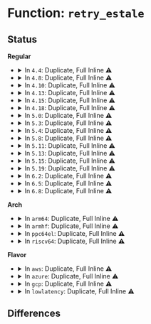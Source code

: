 # Function: <code>retry_estale</code>

## Status
<b>Regular</b>
<ul>
<li>
<details>
<summary>In <code>4.4</code>: Duplicate, Full Inline ⚠️</summary>

**Collision:** Static Duplication

**Inline:** Full

**Transformation:** False

**Instances:**

```
In fs/open.c (ffffffff81209a5b)
Location: include/linux/namei.h:106
Inline: True
Inline callers:
  - fs/open.c:do_sys_truncate
  - fs/open.c:SyS_access
  - fs/open.c:SyS_chdir
  - fs/open.c:SyS_chroot
  - fs/open.c:SyS_chmod
  - fs/open.c:SyS_chown
  - fs/open.c:SyS_lchown
```
```
In fs/stat.c (ffffffff81211603)
Location: include/linux/namei.h:106
Inline: True
Inline callers:
  - fs/stat.c:vfs_fstatat
  - fs/stat.c:SyS_readlink
```
```
In fs/namei.c (ffffffff8121c87c)
Location: include/linux/namei.h:106
Inline: True
Inline callers:
  - fs/namei.c:do_rmdir
  - fs/namei.c:do_unlinkat
  - fs/namei.c:SyS_mknod
  - fs/namei.c:SyS_mkdir
  - fs/namei.c:SyS_symlink
  - fs/namei.c:SyS_link
  - fs/namei.c:SyS_renameat
  - fs/namei.c:SyS_rename
```
```
In fs/xattr.c (ffffffff812322df)
Location: include/linux/namei.h:106
Inline: True
Inline callers:
  - fs/xattr.c:path_removexattr
  - fs/xattr.c:path_listxattr
  - fs/xattr.c:path_getxattr
  - fs/xattr.c:path_setxattr
```
```
In fs/utimes.c (ffffffff81240f40)
Location: include/linux/namei.h:106
Inline: True
Inline callers:
  - fs/utimes.c:do_utimes
```
```
In fs/statfs.c (ffffffff81241b63)
Location: include/linux/namei.h:106
Inline: True
Inline callers:
  - fs/statfs.c:user_statfs
```
</details>
</li>
<li>
<details>
<summary>In <code>4.8</code>: Duplicate, Full Inline ⚠️</summary>

**Collision:** Static Duplication

**Inline:** Full

**Transformation:** False

**Instances:**

```
In fs/open.c (ffffffff81230f83)
Location: include/linux/namei.h:110
Inline: True
Inline callers:
  - fs/open.c:SyS_lchown
  - fs/open.c:SyS_chown
  - fs/open.c:SyS_chmod
  - fs/open.c:SyS_chroot
  - fs/open.c:SyS_chdir
  - fs/open.c:SyS_access
  - fs/open.c:do_sys_truncate
```
```
In fs/stat.c (ffffffff81238970)
Location: include/linux/namei.h:110
Inline: True
Inline callers:
  - fs/stat.c:SyS_readlink
  - fs/stat.c:vfs_fstatat
```
```
In fs/namei.c (ffffffff8124607b)
Location: include/linux/namei.h:110
Inline: True
Inline callers:
  - fs/namei.c:SyS_rename
  - fs/namei.c:SyS_renameat
  - fs/namei.c:SyS_link
  - fs/namei.c:SyS_symlink
  - fs/namei.c:do_unlinkat
  - fs/namei.c:do_rmdir
  - fs/namei.c:SyS_mkdir
  - fs/namei.c:SyS_mknod
```
```
In fs/xattr.c (ffffffff8125aff7)
Location: include/linux/namei.h:110
Inline: True
Inline callers:
  - fs/xattr.c:path_removexattr
  - fs/xattr.c:path_listxattr
  - fs/xattr.c:path_getxattr
  - fs/xattr.c:path_setxattr
```
```
In fs/utimes.c (ffffffff81269271)
Location: include/linux/namei.h:110
Inline: True
Inline callers:
  - fs/utimes.c:do_utimes
```
```
In fs/statfs.c (ffffffff81269eb3)
Location: include/linux/namei.h:110
Inline: True
Inline callers:
  - fs/statfs.c:user_statfs
```
</details>
</li>
<li>
<details>
<summary>In <code>4.10</code>: Duplicate, Full Inline ⚠️</summary>

**Collision:** Static Duplication

**Inline:** Full

**Transformation:** False

**Instances:**

```
In fs/open.c (ffffffff81243533)
Location: include/linux/namei.h:110
Inline: True
Inline callers:
  - fs/open.c:SyS_lchown
  - fs/open.c:SyS_chown
  - fs/open.c:SyS_chmod
  - fs/open.c:SyS_chroot
  - fs/open.c:SyS_chdir
  - fs/open.c:SyS_access
  - fs/open.c:do_sys_truncate
```
```
In fs/stat.c (ffffffff8124b644)
Location: include/linux/namei.h:110
Inline: True
Inline callers:
  - fs/stat.c:SyS_readlink
  - fs/stat.c:vfs_fstatat
```
```
In fs/namei.c (ffffffff81258ffc)
Location: include/linux/namei.h:110
Inline: True
Inline callers:
  - fs/namei.c:SyS_rename
  - fs/namei.c:SyS_renameat
  - fs/namei.c:SyS_link
  - fs/namei.c:SyS_symlink
  - fs/namei.c:do_unlinkat
  - fs/namei.c:do_rmdir
  - fs/namei.c:SyS_mkdir
  - fs/namei.c:SyS_mknod
```
```
In fs/xattr.c (ffffffff8126e597)
Location: include/linux/namei.h:110
Inline: True
Inline callers:
  - fs/xattr.c:path_removexattr
  - fs/xattr.c:path_listxattr
  - fs/xattr.c:path_getxattr
  - fs/xattr.c:path_setxattr
```
```
In fs/utimes.c (ffffffff8127c221)
Location: include/linux/namei.h:110
Inline: True
Inline callers:
  - fs/utimes.c:do_utimes
```
```
In fs/statfs.c (ffffffff8127ce63)
Location: include/linux/namei.h:110
Inline: True
Inline callers:
  - fs/statfs.c:user_statfs
```
</details>
</li>
<li>
<details>
<summary>In <code>4.13</code>: Duplicate, Full Inline ⚠️</summary>

**Collision:** Static Duplication

**Inline:** Full

**Transformation:** False

**Instances:**

```
In fs/open.c (ffffffff8124ec86)
Location: include/linux/namei.h:111
Inline: True
Inline callers:
  - fs/open.c:SyS_lchown
  - fs/open.c:SyS_chown
  - fs/open.c:SyS_chmod
  - fs/open.c:SyS_chroot
  - fs/open.c:SyS_chdir
  - fs/open.c:SyS_access
```
```
In fs/stat.c (ffffffff81257776)
Location: include/linux/namei.h:111
Inline: True
Inline callers:
  - fs/stat.c:SyS_readlink
  - fs/stat.c:vfs_statx
```
```
In fs/namei.c (ffffffff81264fb6)
Location: include/linux/namei.h:111
Inline: True
Inline callers:
  - fs/namei.c:SyS_rename
  - fs/namei.c:SyS_renameat
  - fs/namei.c:SyS_link
  - fs/namei.c:SyS_symlink
  - fs/namei.c:do_unlinkat
  - fs/namei.c:do_rmdir
  - fs/namei.c:SyS_mkdir
  - fs/namei.c:SyS_mknod
```
```
In fs/xattr.c (ffffffff8127bd97)
Location: include/linux/namei.h:111
Inline: True
Inline callers:
  - fs/xattr.c:path_removexattr
  - fs/xattr.c:path_listxattr
  - fs/xattr.c:path_getxattr
  - fs/xattr.c:path_setxattr
```
```
In fs/utimes.c (ffffffff81289540)
Location: include/linux/namei.h:111
Inline: True
Inline callers:
  - fs/utimes.c:do_utimes
```
```
In fs/statfs.c (ffffffff8128a745)
Location: include/linux/namei.h:111
Inline: True
Inline callers:
  - fs/statfs.c:user_statfs
```
</details>
</li>
<li>
<details>
<summary>In <code>4.15</code>: Duplicate, Full Inline ⚠️</summary>

**Collision:** Static Duplication

**Inline:** Full

**Transformation:** False

**Instances:**

```
In fs/open.c (ffffffff81270c06)
Location: include/linux/namei.h:112
Inline: True
Inline callers:
  - fs/open.c:SyS_lchown
  - fs/open.c:SyS_chown
  - fs/open.c:SyS_chmod
  - fs/open.c:SyS_chroot
  - fs/open.c:SyS_chdir
  - fs/open.c:SyS_access
```
```
In fs/stat.c (ffffffff812799c6)
Location: include/linux/namei.h:112
Inline: True
Inline callers:
  - fs/stat.c:SyS_readlink
  - fs/stat.c:vfs_statx
```
```
In fs/namei.c (ffffffff81287846)
Location: include/linux/namei.h:112
Inline: True
Inline callers:
  - fs/namei.c:SyS_rename
  - fs/namei.c:SyS_renameat
  - fs/namei.c:SyS_link
  - fs/namei.c:SyS_symlink
  - fs/namei.c:do_unlinkat
  - fs/namei.c:do_rmdir
  - fs/namei.c:SyS_mkdir
  - fs/namei.c:SyS_mknod
```
```
In fs/xattr.c (ffffffff8129e837)
Location: include/linux/namei.h:112
Inline: True
Inline callers:
  - fs/xattr.c:path_removexattr
  - fs/xattr.c:path_listxattr
  - fs/xattr.c:path_getxattr
  - fs/xattr.c:path_setxattr
```
```
In fs/utimes.c (ffffffff812ac060)
Location: include/linux/namei.h:112
Inline: True
Inline callers:
  - fs/utimes.c:do_utimes
```
```
In fs/statfs.c (ffffffff812ad465)
Location: include/linux/namei.h:112
Inline: True
Inline callers:
  - fs/statfs.c:user_statfs
```
</details>
</li>
<li>
<details>
<summary>In <code>4.18</code>: Duplicate, Full Inline ⚠️</summary>

**Collision:** Static Duplication

**Inline:** Full

**Transformation:** False

**Instances:**

```
In fs/open.c (ffffffff81296788)
Location: include/linux/namei.h:113
Inline: True
Inline callers:
  - fs/open.c:do_fchownat
  - fs/open.c:do_fchmodat
  - fs/open.c:ksys_chroot
  - fs/open.c:ksys_chdir
  - fs/open.c:do_faccessat
```
```
In fs/stat.c (ffffffff812a045b)
Location: include/linux/namei.h:113
Inline: True
Inline callers:
  - fs/stat.c:do_readlinkat
  - fs/stat.c:vfs_statx
```
```
In fs/namei.c (ffffffff812ac92c)
Location: include/linux/namei.h:113
Inline: True
Inline callers:
  - fs/namei.c:do_renameat2
  - fs/namei.c:do_linkat
  - fs/namei.c:do_symlinkat
  - fs/namei.c:do_unlinkat
  - fs/namei.c:do_rmdir
  - fs/namei.c:do_mkdirat
```
```
In fs/xattr.c (ffffffff812c52e7)
Location: include/linux/namei.h:113
Inline: True
Inline callers:
  - fs/xattr.c:path_removexattr
  - fs/xattr.c:path_listxattr
  - fs/xattr.c:path_getxattr
  - fs/xattr.c:path_setxattr
```
```
In fs/utimes.c (ffffffff812d2d13)
Location: include/linux/namei.h:113
Inline: True
Inline callers:
  - fs/utimes.c:do_utimes
```
```
In fs/statfs.c (ffffffff812d50a5)
Location: include/linux/namei.h:113
Inline: True
Inline callers:
  - fs/statfs.c:user_statfs
```
</details>
</li>
<li>
<details>
<summary>In <code>5.0</code>: Duplicate, Full Inline ⚠️</summary>

**Collision:** Static Duplication

**Inline:** Full

**Transformation:** False

**Instances:**

```
In fs/open.c (ffffffff812ab578)
Location: include/linux/namei.h:113
Inline: True
Inline callers:
  - fs/open.c:do_fchownat
  - fs/open.c:do_fchmodat
  - fs/open.c:ksys_chroot
  - fs/open.c:ksys_chdir
  - fs/open.c:do_faccessat
```
```
In fs/stat.c (ffffffff812b543b)
Location: include/linux/namei.h:113
Inline: True
Inline callers:
  - fs/stat.c:do_readlinkat
  - fs/stat.c:vfs_statx
```
```
In fs/namei.c (ffffffff812c1a2c)
Location: include/linux/namei.h:113
Inline: True
Inline callers:
  - fs/namei.c:do_renameat2
  - fs/namei.c:do_linkat
  - fs/namei.c:do_symlinkat
  - fs/namei.c:do_unlinkat
  - fs/namei.c:do_rmdir
  - fs/namei.c:do_mkdirat
```
```
In fs/xattr.c (ffffffff812da4e7)
Location: include/linux/namei.h:113
Inline: True
Inline callers:
  - fs/xattr.c:path_removexattr
  - fs/xattr.c:path_listxattr
  - fs/xattr.c:path_getxattr
  - fs/xattr.c:path_setxattr
```
```
In fs/utimes.c (ffffffff812e80f3)
Location: include/linux/namei.h:113
Inline: True
Inline callers:
  - fs/utimes.c:do_utimes
```
```
In fs/statfs.c (ffffffff812ea475)
Location: include/linux/namei.h:113
Inline: True
Inline callers:
  - fs/statfs.c:user_statfs
```
</details>
</li>
<li>
<details>
<summary>In <code>5.3</code>: Duplicate, Full Inline ⚠️</summary>

**Collision:** Static Duplication

**Inline:** Full

**Transformation:** False

**Instances:**

```
In fs/open.c (ffffffff812c7d78)
Location: include/linux/namei.h:116
Inline: True
Inline callers:
  - fs/open.c:do_fchownat
  - fs/open.c:do_fchmodat
  - fs/open.c:ksys_chroot
  - fs/open.c:ksys_chdir
  - fs/open.c:do_faccessat
```
```
In fs/stat.c (ffffffff812d21eb)
Location: include/linux/namei.h:116
Inline: True
Inline callers:
  - fs/stat.c:do_readlinkat
  - fs/stat.c:vfs_statx
```
```
In fs/namei.c (ffffffff812ddf80)
Location: include/linux/namei.h:116
Inline: True
Inline callers:
  - fs/namei.c:do_renameat2
  - fs/namei.c:do_linkat
  - fs/namei.c:do_symlinkat
  - fs/namei.c:do_unlinkat
  - fs/namei.c:do_rmdir
  - fs/namei.c:do_mkdirat
```
```
In fs/xattr.c (ffffffff812f8ac1)
Location: include/linux/namei.h:116
Inline: True
Inline callers:
  - fs/xattr.c:path_removexattr
  - fs/xattr.c:path_listxattr
  - fs/xattr.c:path_getxattr
  - fs/xattr.c:path_setxattr
```
```
In fs/utimes.c (ffffffff813069f7)
Location: include/linux/namei.h:116
Inline: True
Inline callers:
  - fs/utimes.c:do_utimes
```
```
In fs/statfs.c (ffffffff81308ed7)
Location: include/linux/namei.h:116
Inline: True
Inline callers:
  - fs/statfs.c:user_statfs
```
</details>
</li>
<li>
<details>
<summary>In <code>5.4</code>: Duplicate, Full Inline ⚠️</summary>

**Collision:** Static Duplication

**Inline:** Full

**Transformation:** False

**Instances:**

```
In fs/open.c (ffffffff812d9788)
Location: include/linux/namei.h:89
Inline: True
Inline callers:
  - fs/open.c:do_fchownat
  - fs/open.c:do_fchmodat
  - fs/open.c:ksys_chroot
  - fs/open.c:ksys_chdir
  - fs/open.c:do_faccessat
```
```
In fs/stat.c (ffffffff812e3d7b)
Location: include/linux/namei.h:89
Inline: True
Inline callers:
  - fs/stat.c:do_readlinkat
  - fs/stat.c:vfs_statx
```
```
In fs/namei.c (ffffffff812efaa0)
Location: include/linux/namei.h:89
Inline: True
Inline callers:
  - fs/namei.c:do_renameat2
  - fs/namei.c:do_linkat
  - fs/namei.c:do_symlinkat
  - fs/namei.c:do_unlinkat
  - fs/namei.c:do_rmdir
  - fs/namei.c:do_mkdirat
```
```
In fs/xattr.c (ffffffff8130a6f1)
Location: include/linux/namei.h:89
Inline: True
Inline callers:
  - fs/xattr.c:path_removexattr
  - fs/xattr.c:path_listxattr
  - fs/xattr.c:path_getxattr
  - fs/xattr.c:path_setxattr
```
```
In fs/utimes.c (ffffffff81319a57)
Location: include/linux/namei.h:89
Inline: True
Inline callers:
  - fs/utimes.c:do_utimes
```
```
In fs/statfs.c (ffffffff8131bf47)
Location: include/linux/namei.h:89
Inline: True
Inline callers:
  - fs/statfs.c:user_statfs
```
</details>
</li>
<li>
<details>
<summary>In <code>5.8</code>: Duplicate, Full Inline ⚠️</summary>

**Collision:** Static Duplication

**Inline:** Full

**Transformation:** False

**Instances:**

```
In fs/open.c (ffffffff8130f548)
Location: include/linux/namei.h:99
Inline: True
Inline callers:
  - fs/open.c:do_fchownat
  - fs/open.c:do_fchmodat
  - fs/open.c:ksys_chroot
  - fs/open.c:ksys_chdir
  - fs/open.c:do_faccessat
```
```
In fs/stat.c (ffffffff8131a65b)
Location: include/linux/namei.h:99
Inline: True
Inline callers:
  - fs/stat.c:do_readlinkat
  - fs/stat.c:vfs_statx
```
```
In fs/namei.c (ffffffff81327d58)
Location: include/linux/namei.h:99
Inline: True
Inline callers:
  - fs/namei.c:do_renameat2
  - fs/namei.c:do_linkat
  - fs/namei.c:do_symlinkat
  - fs/namei.c:do_unlinkat
  - fs/namei.c:do_rmdir
  - fs/namei.c:do_mkdirat
```
```
In fs/xattr.c (ffffffff813436f1)
Location: include/linux/namei.h:99
Inline: True
Inline callers:
  - fs/xattr.c:path_removexattr
  - fs/xattr.c:path_listxattr
  - fs/xattr.c:path_getxattr
  - fs/xattr.c:path_setxattr
```
```
In fs/utimes.c (ffffffff813539f9)
Location: include/linux/namei.h:99
Inline: True
Inline callers:
  - fs/utimes.c:do_utimes
```
```
In fs/statfs.c (ffffffff81355c57)
Location: include/linux/namei.h:99
Inline: True
Inline callers:
  - fs/statfs.c:user_statfs
```
</details>
</li>
<li>
<details>
<summary>In <code>5.11</code>: Duplicate, Full Inline ⚠️</summary>

**Collision:** Static Duplication

**Inline:** Full

**Transformation:** False

**Instances:**

```
In fs/open.c (ffffffff8131b778)
Location: include/linux/namei.h:99
Inline: True
Inline callers:
  - fs/open.c:do_fchownat
  - fs/open.c:do_fchmodat
  - fs/open.c:__ia32_sys_chroot
  - fs/open.c:__x64_sys_chroot
  - fs/open.c:__ia32_sys_chdir
  - fs/open.c:__x64_sys_chdir
  - fs/open.c:do_faccessat
```
```
In fs/stat.c (ffffffff81325ceb)
Location: include/linux/namei.h:99
Inline: True
Inline callers:
  - fs/stat.c:do_readlinkat
  - fs/stat.c:vfs_statx
```
```
In fs/namei.c (ffffffff8133484d)
Location: include/linux/namei.h:99
Inline: True
Inline callers:
  - fs/namei.c:do_renameat2
  - fs/namei.c:do_linkat
  - fs/namei.c:do_symlinkat
  - fs/namei.c:do_unlinkat
  - fs/namei.c:do_rmdir
  - fs/namei.c:do_mkdirat
```
```
In fs/xattr.c (ffffffff8134f881)
Location: include/linux/namei.h:99
Inline: True
Inline callers:
  - fs/xattr.c:path_removexattr
  - fs/xattr.c:path_listxattr
  - fs/xattr.c:path_getxattr
  - fs/xattr.c:path_setxattr
```
```
In fs/utimes.c (ffffffff813602f9)
Location: include/linux/namei.h:99
Inline: True
Inline callers:
  - fs/utimes.c:do_utimes
```
```
In fs/statfs.c (ffffffff81362597)
Location: include/linux/namei.h:99
Inline: True
Inline callers:
  - fs/statfs.c:user_statfs
```
</details>
</li>
<li>
<details>
<summary>In <code>5.13</code>: Duplicate, Full Inline ⚠️</summary>

**Collision:** Static Duplication

**Inline:** Full

**Transformation:** False

**Instances:**

```
In fs/open.c (ffffffff813218c8)
Location: include/linux/namei.h:100
Inline: True
Inline callers:
  - fs/open.c:do_fchownat
  - fs/open.c:do_fchmodat
  - fs/open.c:__ia32_sys_chroot
  - fs/open.c:__x64_sys_chroot
  - fs/open.c:__ia32_sys_chdir
  - fs/open.c:__x64_sys_chdir
  - fs/open.c:do_faccessat
```
```
In fs/stat.c (ffffffff8132be1b)
Location: include/linux/namei.h:100
Inline: True
Inline callers:
  - fs/stat.c:do_readlinkat
  - fs/stat.c:vfs_statx
```
```
In fs/namei.c (ffffffff8133a91d)
Location: include/linux/namei.h:100
Inline: True
Inline callers:
  - fs/namei.c:do_renameat2
  - fs/namei.c:do_linkat
  - fs/namei.c:do_symlinkat
  - fs/namei.c:do_unlinkat
  - fs/namei.c:do_rmdir
  - fs/namei.c:do_mkdirat
```
```
In fs/xattr.c (ffffffff813563a1)
Location: include/linux/namei.h:100
Inline: True
Inline callers:
  - fs/xattr.c:path_removexattr
  - fs/xattr.c:path_listxattr
  - fs/xattr.c:path_getxattr
  - fs/xattr.c:path_setxattr
```
```
In fs/utimes.c (ffffffff81366d99)
Location: include/linux/namei.h:100
Inline: True
Inline callers:
  - fs/utimes.c:do_utimes
```
```
In fs/statfs.c (ffffffff81369037)
Location: include/linux/namei.h:100
Inline: True
Inline callers:
  - fs/statfs.c:user_statfs
```
</details>
</li>
<li>
<details>
<summary>In <code>5.15</code>: Duplicate, Full Inline ⚠️</summary>

**Collision:** Static Duplication

**Inline:** Full

**Transformation:** False

**Instances:**

```
In fs/open.c (ffffffff8136eda8)
Location: include/linux/namei.h:98
Inline: True
Inline callers:
  - fs/open.c:do_fchownat
  - fs/open.c:do_fchmodat
  - fs/open.c:__ia32_sys_chroot
  - fs/open.c:__x64_sys_chroot
  - fs/open.c:__ia32_sys_chdir
  - fs/open.c:__x64_sys_chdir
  - fs/open.c:do_faccessat
```
```
In fs/stat.c (ffffffff8137958b)
Location: include/linux/namei.h:98
Inline: True
Inline callers:
  - fs/stat.c:do_readlinkat
  - fs/stat.c:vfs_statx
```
```
In fs/namei.c (ffffffff81388576)
Location: include/linux/namei.h:98
Inline: True
Inline callers:
  - fs/namei.c:do_renameat2
  - fs/namei.c:do_linkat
  - fs/namei.c:do_symlinkat
  - fs/namei.c:do_unlinkat
  - fs/namei.c:do_rmdir
  - fs/namei.c:do_mkdirat
  - fs/namei.c:do_mknodat
```
```
In fs/xattr.c (ffffffff813a48d1)
Location: include/linux/namei.h:98
Inline: True
Inline callers:
  - fs/xattr.c:path_removexattr
  - fs/xattr.c:path_listxattr
  - fs/xattr.c:path_getxattr
  - fs/xattr.c:path_setxattr
```
```
In fs/utimes.c (ffffffff813b58e9)
Location: include/linux/namei.h:98
Inline: True
Inline callers:
  - fs/utimes.c:do_utimes
```
```
In fs/statfs.c (ffffffff813b7d37)
Location: include/linux/namei.h:98
Inline: True
Inline callers:
  - fs/statfs.c:user_statfs
```
</details>
</li>
<li>
<details>
<summary>In <code>5.19</code>: Duplicate, Full Inline ⚠️</summary>

**Collision:** Static Duplication

**Inline:** Full

**Transformation:** False

**Instances:**

```
In fs/open.c (ffffffff813ed688)
Location: include/linux/namei.h:104
Inline: True
Inline callers:
  - fs/open.c:do_fchownat
  - fs/open.c:do_fchmodat
  - fs/open.c:__ia32_sys_chroot
  - fs/open.c:__x64_sys_chroot
  - fs/open.c:__ia32_sys_chdir
  - fs/open.c:__x64_sys_chdir
  - fs/open.c:do_faccessat
  - fs/open.c:do_sys_truncate
```
```
In fs/stat.c (ffffffff813f8a55)
Location: include/linux/namei.h:104
Inline: True
Inline callers:
  - fs/stat.c:do_readlinkat
  - fs/stat.c:vfs_statx
```
```
In fs/namei.c (ffffffff814095a4)
Location: include/linux/namei.h:104
Inline: True
Inline callers:
  - fs/namei.c:do_renameat2
  - fs/namei.c:do_linkat
  - fs/namei.c:do_symlinkat
  - fs/namei.c:do_unlinkat
  - fs/namei.c:do_rmdir
  - fs/namei.c:do_mkdirat
  - fs/namei.c:do_mknodat
```
```
In fs/xattr.c (ffffffff81428921)
Location: include/linux/namei.h:104
Inline: True
Inline callers:
  - fs/xattr.c:path_removexattr
  - fs/xattr.c:path_listxattr
  - fs/xattr.c:path_getxattr
  - fs/xattr.c:path_setxattr
```
```
In fs/utimes.c (ffffffff8143ac54)
Location: include/linux/namei.h:104
Inline: True
Inline callers:
  - fs/utimes.c:do_utimes
```
```
In fs/statfs.c (ffffffff8143d505)
Location: include/linux/namei.h:104
Inline: True
Inline callers:
  - fs/statfs.c:user_statfs
```
```
In io_uring/io_uring.c (ffffffff816d271f)
Location: include/linux/namei.h:104
Inline: True
Inline callers:
  - io_uring/io_uring.c:io_setxattr
  - io_uring/io_uring.c:io_getxattr
```
</details>
</li>
<li>
<details>
<summary>In <code>6.2</code>: Duplicate, Full Inline ⚠️</summary>

**Collision:** Static Duplication

**Inline:** Full

**Transformation:** False

**Instances:**

```
In fs/open.c (ffffffff81475d28)
Location: include/linux/namei.h:104
Inline: True
Inline callers:
  - fs/open.c:do_fchownat
  - fs/open.c:do_fchmodat
  - fs/open.c:__ia32_sys_chroot
  - fs/open.c:__x64_sys_chroot
  - fs/open.c:__ia32_sys_chdir
  - fs/open.c:__x64_sys_chdir
  - fs/open.c:do_faccessat
  - fs/open.c:do_sys_truncate
```
```
In fs/stat.c (ffffffff81481fd5)
Location: include/linux/namei.h:104
Inline: True
Inline callers:
  - fs/stat.c:do_readlinkat
  - fs/stat.c:vfs_statx
```
```
In fs/namei.c (ffffffff81493c54)
Location: include/linux/namei.h:104
Inline: True
Inline callers:
  - fs/namei.c:do_renameat2
  - fs/namei.c:do_linkat
  - fs/namei.c:do_symlinkat
  - fs/namei.c:do_unlinkat
  - fs/namei.c:do_rmdir
  - fs/namei.c:do_mkdirat
  - fs/namei.c:do_mknodat
```
```
In fs/xattr.c (ffffffff814b5f31)
Location: include/linux/namei.h:104
Inline: True
Inline callers:
  - fs/xattr.c:path_removexattr
  - fs/xattr.c:path_listxattr
  - fs/xattr.c:path_getxattr
  - fs/xattr.c:path_setxattr
```
```
In fs/utimes.c (ffffffff814c9114)
Location: include/linux/namei.h:104
Inline: True
Inline callers:
  - fs/utimes.c:do_utimes
```
```
In fs/statfs.c (ffffffff814cbd45)
Location: include/linux/namei.h:104
Inline: True
Inline callers:
  - fs/statfs.c:user_statfs
```
```
In io_uring/xattr.c (ffffffff81792f5f)
Location: include/linux/namei.h:104
Inline: True
Inline callers:
  - io_uring/xattr.c:io_setxattr
  - io_uring/xattr.c:io_getxattr
```
</details>
</li>
<li>
<details>
<summary>In <code>6.5</code>: Duplicate, Full Inline ⚠️</summary>

**Collision:** Static Duplication

**Inline:** Full

**Transformation:** False

**Instances:**

```
In fs/open.c (ffffffff814aa648)
Location: include/linux/namei.h:113
Inline: True
Inline callers:
  - fs/open.c:do_fchownat
  - fs/open.c:do_fchmodat
  - fs/open.c:__ia32_sys_chroot
  - fs/open.c:__x64_sys_chroot
  - fs/open.c:__ia32_sys_chdir
  - fs/open.c:__x64_sys_chdir
  - fs/open.c:do_faccessat
  - fs/open.c:do_sys_truncate
```
```
In fs/stat.c (ffffffff814b6be5)
Location: include/linux/namei.h:113
Inline: True
Inline callers:
  - fs/stat.c:do_readlinkat
  - fs/stat.c:vfs_statx
```
```
In fs/namei.c (ffffffff814c8cb6)
Location: include/linux/namei.h:113
Inline: True
Inline callers:
  - fs/namei.c:do_renameat2
  - fs/namei.c:do_linkat
  - fs/namei.c:do_symlinkat
  - fs/namei.c:do_unlinkat
  - fs/namei.c:do_rmdir
  - fs/namei.c:do_mkdirat
  - fs/namei.c:do_mknodat
```
```
In fs/xattr.c (ffffffff814ea761)
Location: include/linux/namei.h:113
Inline: True
Inline callers:
  - fs/xattr.c:path_removexattr
  - fs/xattr.c:path_listxattr
  - fs/xattr.c:path_getxattr
  - fs/xattr.c:path_setxattr
```
```
In fs/utimes.c (ffffffff814ff357)
Location: include/linux/namei.h:113
Inline: True
Inline callers:
  - fs/utimes.c:do_utimes
```
```
In fs/statfs.c (ffffffff81501f85)
Location: include/linux/namei.h:113
Inline: True
Inline callers:
  - fs/statfs.c:user_statfs
```
```
In io_uring/xattr.c (ffffffff817d3cbf)
Location: include/linux/namei.h:113
Inline: True
Inline callers:
  - io_uring/xattr.c:io_setxattr
  - io_uring/xattr.c:io_getxattr
```
</details>
</li>
<li>
<details>
<summary>In <code>6.8</code>: Duplicate, Full Inline ⚠️</summary>

**Collision:** Static Duplication

**Inline:** Full

**Transformation:** False

**Instances:**

```
In fs/open.c (ffffffff814dbacd)
Location: include/linux/namei.h:138
Inline: True
Inline callers:
  - fs/open.c:do_fchownat
  - fs/open.c:__ia32_sys_chmod
  - fs/open.c:__x64_sys_chmod
  - fs/open.c:__ia32_sys_fchmodat
  - fs/open.c:__x64_sys_fchmodat
  - fs/open.c:__ia32_sys_chroot
  - fs/open.c:__x64_sys_chroot
  - fs/open.c:__ia32_sys_chdir
  - fs/open.c:__x64_sys_chdir
  - fs/open.c:do_faccessat
  - fs/open.c:__x64_sys_truncate
```
```
In fs/stat.c (ffffffff814e8f15)
Location: include/linux/namei.h:138
Inline: True
Inline callers:
  - fs/stat.c:do_readlinkat
  - fs/stat.c:vfs_statx
```
```
In fs/namei.c (ffffffff814fb566)
Location: include/linux/namei.h:138
Inline: True
Inline callers:
  - fs/namei.c:do_renameat2
  - fs/namei.c:do_linkat
  - fs/namei.c:do_symlinkat
  - fs/namei.c:do_unlinkat
  - fs/namei.c:do_rmdir
  - fs/namei.c:do_mkdirat
  - fs/namei.c:do_mknodat
```
```
In fs/xattr.c (ffffffff8151e601)
Location: include/linux/namei.h:138
Inline: True
Inline callers:
  - fs/xattr.c:path_removexattr
  - fs/xattr.c:path_listxattr
  - fs/xattr.c:path_getxattr
  - fs/xattr.c:path_setxattr
```
```
In fs/utimes.c (ffffffff81533f60)
Location: include/linux/namei.h:138
Inline: True
Inline callers:
  - fs/utimes.c:do_utimes
```
```
In fs/statfs.c (ffffffff81536bd5)
Location: include/linux/namei.h:138
Inline: True
Inline callers:
  - fs/statfs.c:user_statfs
```
```
In io_uring/xattr.c (ffffffff81817b4c)
Location: include/linux/namei.h:138
Inline: True
Inline callers:
  - io_uring/xattr.c:io_setxattr
  - io_uring/xattr.c:io_getxattr
```
</details>
</li>
</ul>
<b>Arch</b>
<ul>
<li>
<details>
<summary>In <code>arm64</code>: Duplicate, Full Inline ⚠️</summary>

**Collision:** Static Duplication

**Inline:** Full

**Transformation:** False

**Instances:**

```
In fs/open.c (ffff80001037eb0c)
Location: include/linux/namei.h:89
Inline: True
Inline callers:
  - fs/open.c:do_fchownat
  - fs/open.c:do_fchmodat
  - fs/open.c:ksys_chroot
  - fs/open.c:ksys_chdir
  - fs/open.c:do_faccessat
```
```
In fs/stat.c (ffff80001038a818)
Location: include/linux/namei.h:89
Inline: True
Inline callers:
  - fs/stat.c:do_readlinkat
  - fs/stat.c:vfs_statx
```
```
In fs/namei.c (ffff8000103991d8)
Location: include/linux/namei.h:89
Inline: True
Inline callers:
  - fs/namei.c:do_renameat2
  - fs/namei.c:do_linkat
  - fs/namei.c:do_symlinkat
  - fs/namei.c:do_unlinkat
  - fs/namei.c:do_rmdir
  - fs/namei.c:do_mkdirat
```
```
In fs/xattr.c (ffff8000103be160)
Location: include/linux/namei.h:89
Inline: True
Inline callers:
  - fs/xattr.c:path_removexattr
  - fs/xattr.c:path_listxattr
  - fs/xattr.c:path_getxattr
  - fs/xattr.c:path_setxattr
```
```
In fs/utimes.c (ffff8000103d0a34)
Location: include/linux/namei.h:89
Inline: True
Inline callers:
  - fs/utimes.c:do_utimes
```
```
In fs/statfs.c (ffff8000103d38e8)
Location: include/linux/namei.h:89
Inline: True
Inline callers:
  - fs/statfs.c:user_statfs
```
</details>
</li>
<li>
<details>
<summary>In <code>armhf</code>: Duplicate, Full Inline ⚠️</summary>

**Collision:** Static Duplication

**Inline:** Full

**Transformation:** False

**Instances:**

```
In fs/open.c (c0569474)
Location: include/linux/namei.h:89
Inline: True
Inline callers:
  - fs/open.c:do_fchownat
  - fs/open.c:do_fchmodat
  - fs/open.c:ksys_chroot
  - fs/open.c:ksys_chdir
  - fs/open.c:do_faccessat
```
```
In fs/stat.c (c0572da0)
Location: include/linux/namei.h:89
Inline: True
Inline callers:
  - fs/stat.c:do_readlinkat
  - fs/stat.c:vfs_statx
```
```
In fs/namei.c (c057f874)
Location: include/linux/namei.h:89
Inline: True
Inline callers:
  - fs/namei.c:do_renameat2
  - fs/namei.c:do_linkat
  - fs/namei.c:do_symlinkat
  - fs/namei.c:do_unlinkat
  - fs/namei.c:do_rmdir
  - fs/namei.c:do_mkdirat
```
```
In fs/xattr.c (c059b998)
Location: include/linux/namei.h:89
Inline: True
Inline callers:
  - fs/xattr.c:path_removexattr
  - fs/xattr.c:path_listxattr
  - fs/xattr.c:path_getxattr
  - fs/xattr.c:path_setxattr
```
```
In fs/utimes.c (c05abd80)
Location: include/linux/namei.h:89
Inline: True
Inline callers:
  - fs/utimes.c:do_utimes
```
```
In fs/statfs.c (c05ade54)
Location: include/linux/namei.h:89
Inline: True
Inline callers:
  - fs/statfs.c:user_statfs
```
</details>
</li>
<li>
<details>
<summary>In <code>ppc64el</code>: Duplicate, Full Inline ⚠️</summary>

**Collision:** Static Duplication

**Inline:** Full

**Transformation:** False

**Instances:**

```
In fs/open.c (c0000000004747a8)
Location: include/linux/namei.h:89
Inline: True
Inline callers:
  - fs/open.c:do_fchownat
  - fs/open.c:do_fchmodat
  - fs/open.c:ksys_chroot
  - fs/open.c:ksys_chdir
  - fs/open.c:do_faccessat
```
```
In fs/stat.c (c000000000482bc8)
Location: include/linux/namei.h:89
Inline: True
Inline callers:
  - fs/stat.c:do_readlinkat
  - fs/stat.c:vfs_statx
```
```
In fs/namei.c (c000000000493930)
Location: include/linux/namei.h:89
Inline: True
Inline callers:
  - fs/namei.c:do_renameat2
  - fs/namei.c:do_linkat
  - fs/namei.c:do_symlinkat
  - fs/namei.c:do_unlinkat
  - fs/namei.c:do_rmdir
  - fs/namei.c:do_mkdirat
```
```
In fs/xattr.c (c0000000004bcc74)
Location: include/linux/namei.h:89
Inline: True
Inline callers:
  - fs/xattr.c:path_removexattr
  - fs/xattr.c:path_listxattr
  - fs/xattr.c:path_getxattr
  - fs/xattr.c:path_setxattr
```
```
In fs/utimes.c (c0000000004d33b8)
Location: include/linux/namei.h:89
Inline: True
Inline callers:
  - fs/utimes.c:do_utimes
```
```
In fs/statfs.c (c0000000004d62f4)
Location: include/linux/namei.h:89
Inline: True
Inline callers:
  - fs/statfs.c:user_statfs
```
</details>
</li>
<li>
<details>
<summary>In <code>riscv64</code>: Duplicate, Full Inline ⚠️</summary>

**Collision:** Static Duplication

**Inline:** Full

**Transformation:** False

**Instances:**

```
In fs/open.c (ffffffe000254714)
Location: include/linux/namei.h:89
Inline: True
Inline callers:
  - fs/open.c:do_fchownat
  - fs/open.c:do_fchmodat
  - fs/open.c:ksys_chroot
  - fs/open.c:ksys_chdir
  - fs/open.c:do_faccessat
```
```
In fs/stat.c (ffffffe00025cae2)
Location: include/linux/namei.h:89
Inline: True
Inline callers:
  - fs/stat.c:do_readlinkat
  - fs/stat.c:vfs_statx
```
```
In fs/namei.c (ffffffe000266ca6)
Location: include/linux/namei.h:89
Inline: True
Inline callers:
  - fs/namei.c:do_renameat2
  - fs/namei.c:do_linkat
  - fs/namei.c:do_symlinkat
  - fs/namei.c:do_unlinkat
  - fs/namei.c:do_rmdir
  - fs/namei.c:do_mkdirat
```
```
In fs/xattr.c (ffffffe00027f508)
Location: include/linux/namei.h:89
Inline: True
Inline callers:
  - fs/xattr.c:path_removexattr
  - fs/xattr.c:path_listxattr
  - fs/xattr.c:path_getxattr
  - fs/xattr.c:path_setxattr
```
```
In fs/utimes.c (ffffffe00028cbb0)
Location: include/linux/namei.h:89
Inline: True
Inline callers:
  - fs/utimes.c:do_utimes
```
```
In fs/statfs.c (ffffffe00028e290)
Location: include/linux/namei.h:89
Inline: True
Inline callers:
  - fs/statfs.c:user_statfs
```
</details>
</li>
</ul>
<b>Flavor</b>
<ul>
<li>
<details>
<summary>In <code>aws</code>: Duplicate, Full Inline ⚠️</summary>

**Collision:** Static Duplication

**Inline:** Full

**Transformation:** False

**Instances:**

```
In fs/open.c (ffffffff812d1d68)
Location: include/linux/namei.h:89
Inline: True
Inline callers:
  - fs/open.c:do_fchownat
  - fs/open.c:do_fchmodat
  - fs/open.c:ksys_chroot
  - fs/open.c:ksys_chdir
  - fs/open.c:do_faccessat
```
```
In fs/stat.c (ffffffff812dc35b)
Location: include/linux/namei.h:89
Inline: True
Inline callers:
  - fs/stat.c:do_readlinkat
  - fs/stat.c:vfs_statx
```
```
In fs/namei.c (ffffffff812e8080)
Location: include/linux/namei.h:89
Inline: True
Inline callers:
  - fs/namei.c:do_renameat2
  - fs/namei.c:do_linkat
  - fs/namei.c:do_symlinkat
  - fs/namei.c:do_unlinkat
  - fs/namei.c:do_rmdir
  - fs/namei.c:do_mkdirat
```
```
In fs/xattr.c (ffffffff81302cd1)
Location: include/linux/namei.h:89
Inline: True
Inline callers:
  - fs/xattr.c:path_removexattr
  - fs/xattr.c:path_listxattr
  - fs/xattr.c:path_getxattr
  - fs/xattr.c:path_setxattr
```
```
In fs/utimes.c (ffffffff81312037)
Location: include/linux/namei.h:89
Inline: True
Inline callers:
  - fs/utimes.c:do_utimes
```
```
In fs/statfs.c (ffffffff81314527)
Location: include/linux/namei.h:89
Inline: True
Inline callers:
  - fs/statfs.c:user_statfs
```
</details>
</li>
<li>
<details>
<summary>In <code>azure</code>: Duplicate, Full Inline ⚠️</summary>

**Collision:** Static Duplication

**Inline:** Full

**Transformation:** False

**Instances:**

```
In fs/open.c (ffffffff812c29e8)
Location: include/linux/namei.h:89
Inline: True
Inline callers:
  - fs/open.c:do_fchownat
  - fs/open.c:do_fchmodat
  - fs/open.c:ksys_chroot
  - fs/open.c:ksys_chdir
  - fs/open.c:do_faccessat
```
```
In fs/stat.c (ffffffff812ccfdb)
Location: include/linux/namei.h:89
Inline: True
Inline callers:
  - fs/stat.c:do_readlinkat
  - fs/stat.c:vfs_statx
```
```
In fs/namei.c (ffffffff812d8cc0)
Location: include/linux/namei.h:89
Inline: True
Inline callers:
  - fs/namei.c:do_renameat2
  - fs/namei.c:do_linkat
  - fs/namei.c:do_symlinkat
  - fs/namei.c:do_unlinkat
  - fs/namei.c:do_rmdir
  - fs/namei.c:do_mkdirat
```
```
In fs/xattr.c (ffffffff812f38f1)
Location: include/linux/namei.h:89
Inline: True
Inline callers:
  - fs/xattr.c:path_removexattr
  - fs/xattr.c:path_listxattr
  - fs/xattr.c:path_getxattr
  - fs/xattr.c:path_setxattr
```
```
In fs/utimes.c (ffffffff81302c47)
Location: include/linux/namei.h:89
Inline: True
Inline callers:
  - fs/utimes.c:do_utimes
```
```
In fs/statfs.c (ffffffff81305137)
Location: include/linux/namei.h:89
Inline: True
Inline callers:
  - fs/statfs.c:user_statfs
```
</details>
</li>
<li>
<details>
<summary>In <code>gcp</code>: Duplicate, Full Inline ⚠️</summary>

**Collision:** Static Duplication

**Inline:** Full

**Transformation:** False

**Instances:**

```
In fs/open.c (ffffffff812cfb78)
Location: include/linux/namei.h:89
Inline: True
Inline callers:
  - fs/open.c:do_fchownat
  - fs/open.c:do_fchmodat
  - fs/open.c:ksys_chroot
  - fs/open.c:ksys_chdir
  - fs/open.c:do_faccessat
```
```
In fs/stat.c (ffffffff812da16b)
Location: include/linux/namei.h:89
Inline: True
Inline callers:
  - fs/stat.c:do_readlinkat
  - fs/stat.c:vfs_statx
```
```
In fs/namei.c (ffffffff812e5e90)
Location: include/linux/namei.h:89
Inline: True
Inline callers:
  - fs/namei.c:do_renameat2
  - fs/namei.c:do_linkat
  - fs/namei.c:do_symlinkat
  - fs/namei.c:do_unlinkat
  - fs/namei.c:do_rmdir
  - fs/namei.c:do_mkdirat
```
```
In fs/xattr.c (ffffffff81300ac1)
Location: include/linux/namei.h:89
Inline: True
Inline callers:
  - fs/xattr.c:path_removexattr
  - fs/xattr.c:path_listxattr
  - fs/xattr.c:path_getxattr
  - fs/xattr.c:path_setxattr
```
```
In fs/utimes.c (ffffffff8130fe27)
Location: include/linux/namei.h:89
Inline: True
Inline callers:
  - fs/utimes.c:do_utimes
```
```
In fs/statfs.c (ffffffff81312317)
Location: include/linux/namei.h:89
Inline: True
Inline callers:
  - fs/statfs.c:user_statfs
```
</details>
</li>
<li>
<details>
<summary>In <code>lowlatency</code>: Duplicate, Full Inline ⚠️</summary>

**Collision:** Static Duplication

**Inline:** Full

**Transformation:** False

**Instances:**

```
In fs/open.c (ffffffff812e0988)
Location: include/linux/namei.h:89
Inline: True
Inline callers:
  - fs/open.c:do_fchownat
  - fs/open.c:do_fchmodat
  - fs/open.c:ksys_chroot
  - fs/open.c:ksys_chdir
  - fs/open.c:do_faccessat
```
```
In fs/stat.c (ffffffff812eb07b)
Location: include/linux/namei.h:89
Inline: True
Inline callers:
  - fs/stat.c:do_readlinkat
  - fs/stat.c:vfs_statx
```
```
In fs/namei.c (ffffffff812f6e10)
Location: include/linux/namei.h:89
Inline: True
Inline callers:
  - fs/namei.c:do_renameat2
  - fs/namei.c:do_linkat
  - fs/namei.c:do_symlinkat
  - fs/namei.c:do_unlinkat
  - fs/namei.c:do_rmdir
  - fs/namei.c:do_mkdirat
```
```
In fs/xattr.c (ffffffff81311e01)
Location: include/linux/namei.h:89
Inline: True
Inline callers:
  - fs/xattr.c:path_removexattr
  - fs/xattr.c:path_listxattr
  - fs/xattr.c:path_getxattr
  - fs/xattr.c:path_setxattr
```
```
In fs/utimes.c (ffffffff81321627)
Location: include/linux/namei.h:89
Inline: True
Inline callers:
  - fs/utimes.c:do_utimes
```
```
In fs/statfs.c (ffffffff81323b57)
Location: include/linux/namei.h:89
Inline: True
Inline callers:
  - fs/statfs.c:user_statfs
```
</details>
</li>
</ul>

## Differences
